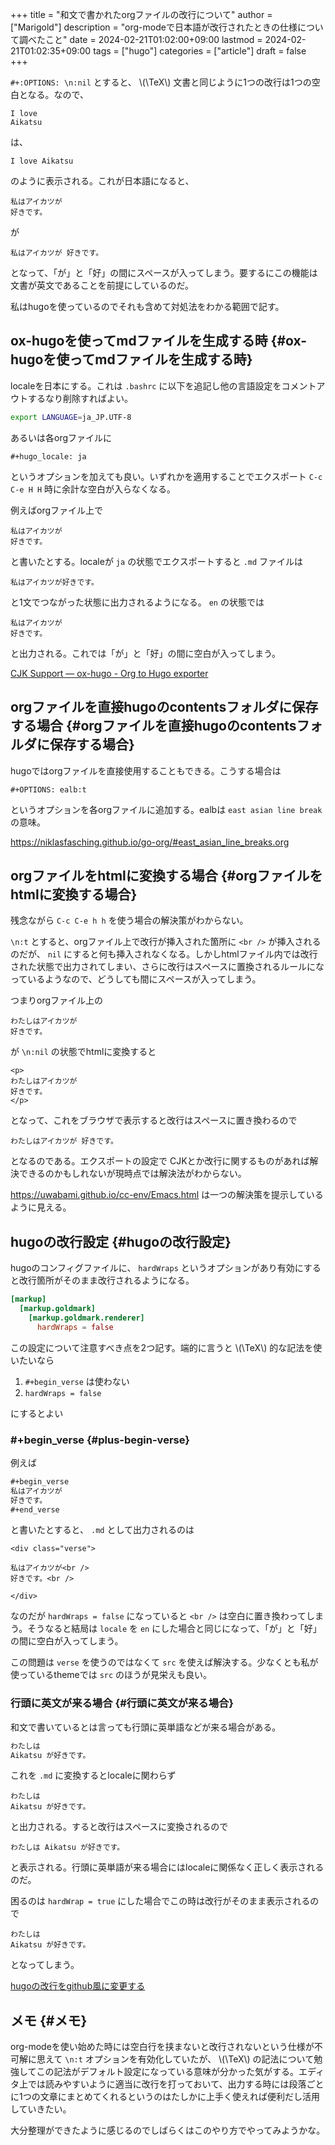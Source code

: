 +++
title = "和文で書かれたorgファイルの改行について"
author = ["Marigold"]
description = "org-modeで日本語が改行されたときの仕様について調べたこと"
date = 2024-02-21T01:02:00+09:00
lastmod = 2024-02-21T01:02:35+09:00
tags = ["hugo"]
categories = ["article"]
draft = false
+++

`#+:OPTIONS: \n:nil` とすると、 \\(\TeX\\) 文書と同じように1つの改行は1つの空白となる。なので、

```nil
I love
Aikatsu
```

は、

```nil
I love Aikatsu
```

のように表示される。これが日本語になると、

```nil
私はアイカツが
好きです。
```

が

```nil
私はアイカツが 好きです。
```

となって、「が」と「好」の間にスペースが入ってしまう。要するにこの機能は文書が英文であることを前提にしているのだ。

私はhugoを使っているのでそれも含めて対処法をわかる範囲で記す。


## ox-hugoを使ってmdファイルを生成する時 {#ox-hugoを使ってmdファイルを生成する時}

localeを日本にする。これは `.bashrc` に以下を追記し他の言語設定をコメントアウトするなり削除すればよい。

```bash
export LANGUAGE=ja_JP.UTF-8
```

あるいは各orgファイルに

```nil
#+hugo_locale: ja
```

というオプションを加えても良い。いずれかを適用することでエクスポート `C-c C-e H H` 時に余計な空白が入らなくなる。

例えばorgファイル上で

```nil
私はアイカツが
好きです。
```

と書いたとする。localeが `ja` の状態でエクスポートすると `.md` ファイルは

```nil
私はアイカツが好きです。
```

と1文でつながった状態に出力されるようになる。 `en` の状態では

```nil
私はアイカツが
好きです。
```

と出力される。これでは「が」と「好」の間に空白が入ってしまう。

[CJK Support — ox-hugo - Org to Hugo exporter](https://ox-hugo.scripter.co/doc/cjk-support/)


## orgファイルを直接hugoのcontentsフォルダに保存する場合 {#orgファイルを直接hugoのcontentsフォルダに保存する場合}

hugoではorgファイルを直接使用することもできる。こうする場合は

```nil
#+OPTIONS: ealb:t
```

というオプションを各orgファイルに追加する。ealbは `east asian line break` の意味。

<https://niklasfasching.github.io/go-org/#east_asian_line_breaks.org>


## orgファイルをhtmlに変換する場合 {#orgファイルをhtmlに変換する場合}

残念ながら `C-c C-e h h` を使う場合の解決策がわからない。

`\n:t` とすると、orgファイル上で改行が挿入された箇所に `<br />` が挿入されるのだが、
`nil` にすると何も挿入されなくなる。しかしhtmlファイル内では改行された状態で出力されてしまい、さらに改行はスペースに置換されるルールになっているようなので、どうしても間にスペースが入ってしまう。

つまりorgファイル上の

```nil
わたしはアイカツが
好きです。
```

が `\n:nil` の状態でhtmlに変換すると

```nil
<p>
わたしはアイカツが
好きです。
</p>
```

となって、これをブラウザで表示すると改行はスペースに置き換わるので

```nil
わたしはアイカツが 好きです。
```

となるのである。エクスポートの設定で
CJKとか改行に関するものがあれば解決できるのかもしれないが現時点では解決法がわからない。

<https://uwabami.github.io/cc-env/Emacs.html> は一つの解決策を提示しているように見える。


## hugoの改行設定 {#hugoの改行設定}

hugoのコンフィグファイルに、 `hardWraps` というオプションがあり有効にすると改行箇所がそのまま改行されるようになる。

```toml
[markup]
  [markup.goldmark]
    [markup.goldmark.renderer]
      hardWraps = false
```

この設定について注意すべき点を2つ記す。端的に言うと \\(\TeX\\) 的な記法を使いたいなら

1.  `#+begin_verse` は使わない
2.  `hardWraps = false`

にするとよい


### #+begin_verse {#plus-begin-verse}

例えば

```org
#+begin_verse
私はアイカツが
好きです。
#+end_verse
```

と書いたとすると、 `.md` として出力されるのは

```nil
<div class="verse">

私はアイカツが<br />
好きです。<br />

</div>
```

なのだが `hardWraps = false` になっていると `<br />` は空白に置き換わってしまう。そうなると結局は `locale` を `en` にした場合と同じになって、「が」と「好」の間に空白が入ってしまう。

この問題は `verse` を使うのではなくて `src` を使えば解決する。少なくとも私が使っているthemeでは `src` のほうが見栄えも良い。


### 行頭に英文が来る場合 {#行頭に英文が来る場合}

和文で書いているとは言っても行頭に英単語などが来る場合がある。

```org
わたしは
Aikatsu が好きです。
```

これを `.md` に変換するとlocaleに関わらず

```nil
わたしは
Aikatsu が好きです。
```

と出力される。すると改行はスペースに変換されるので

```nil
わたしは Aikatsu が好きです。
```

と表示される。行頭に英単語が来る場合にはlocaleに関係なく正しく表示されるのだ。

困るのは `hardWrap = true` にした場合でこの時は改行がそのまま表示されるので

```nil
わたしは
Aikatsu が好きです。
```

となってしまう。

[hugoの改行をgithub風に変更する](https://blog.blackcoffy.net/posts/configure-hugo-newline)


## メモ {#メモ}

org-modeを使い始めた時には空白行を挟まないと改行されないという仕様が不可解に思えて `\n:t` オプションを有効化していたが、 \\(\TeX\\) の記法について勉強してこの記法がデフォルト設定になっている意味が分かった気がする。エディタ上では読みやすいように適当に改行を打っておいて、出力する時には段落ごとに1つの文章にまとめてくれるというのはたしかに上手く使えれば便利だし活用していきたい。

大分整理ができたように感じるのでしばらくはこのやり方でやってみようかな。
